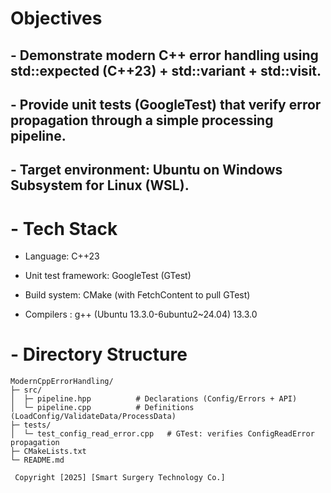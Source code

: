 # Objectives
## - Demonstrate modern C++ error handling using std::expected (C++23) + std::variant + std::visit.

## - Provide unit tests (GoogleTest) that verify error propagation through a simple processing pipeline.

## - Target environment: Ubuntu on Windows Subsystem for Linux (WSL).

# - Tech Stack

- Language: C++23

- Unit test framework: GoogleTest (GTest)

- Build system: CMake (with FetchContent to pull GTest)

- Compilers : g++ (Ubuntu 13.3.0-6ubuntu2~24.04) 13.3.0

# - Directory Structure

```text
ModernCppErrorHandling/
├─ src/
│  ├─ pipeline.hpp          # Declarations (Config/Errors + API)
│  └─ pipeline.cpp          # Definitions (LoadConfig/ValidateData/ProcessData)
├─ tests/
│  └─ test_config_read_error.cpp   # GTest: verifies ConfigReadError propagation
├─ CMakeLists.txt
└─ README.md

 Copyright [2025] [Smart Surgery Technology Co.]
